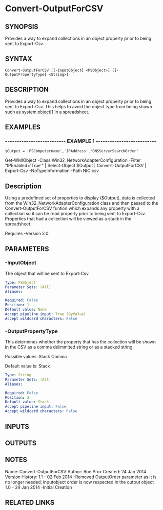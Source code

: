 ﻿---
external help file: pspaloalto-help.xml
Module Name: pspaloalto
online version: 
schema: 2.0.0
---

# Convert-OutputForCSV

## SYNOPSIS
Provides a way to expand collections in an object property prior
to being sent to Export-Csv.

## SYNTAX

```
Convert-OutputForCSV [[-InputObject] <PSObject>] [[-OutputPropertyType] <String>]
```

## DESCRIPTION
Provides a way to expand collections in an object property prior
to being sent to Export-Csv.
This helps to avoid the object type
from being shown such as system.object\[\] in a spreadsheet.

## EXAMPLES

### -------------------------- EXAMPLE 1 --------------------------
```
$Output = 'PSComputername','IPAddress','DNSServerSearchOrder'
```

Get-WMIObject -Class Win32_NetworkAdapterConfiguration -Filter "IPEnabled='True'" |
Select-Object $Output | Convert-OutputForCSV | 
Export-Csv -NoTypeInformation -Path NIC.csv    

Description
-----------
Using a predefined set of properties to display ($Output), data is collected from the 
Win32_NetworkAdapterConfiguration class and then passed to the Convert-OutputForCSV
funtion which expands any property with a collection so it can be read properly prior
to being sent to Export-Csv.
Properties that had a collection will be viewed as a stack
in the spreadsheet. 
 


Requires -Version 3.0

## PARAMETERS

### -InputObject
The object that will be sent to Export-Csv

```yaml
Type: PSObject
Parameter Sets: (All)
Aliases: 

Required: False
Position: 1
Default value: None
Accept pipeline input: True (ByValue)
Accept wildcard characters: False
```

### -OutputPropertyType
This determines whether the property that has the collection will be
shown in the CSV as a comma delimmited string or as a stacked string.

Possible values:
Stack
Comma

Default value is: Stack

```yaml
Type: String
Parameter Sets: (All)
Aliases: 

Required: False
Position: 2
Default value: Stack
Accept pipeline input: False
Accept wildcard characters: False
```

## INPUTS

## OUTPUTS

## NOTES
Name: Convert-OutputForCSV
Author: Boe Prox
Created: 24 Jan 2014
Version History:
    1.1 - 02 Feb 2014
        -Removed OutputOrder parameter as it is no longer needed; inputobject order is now respected 
        in the output object
    1.0 - 24 Jan 2014
        -Initial Creation

## RELATED LINKS

